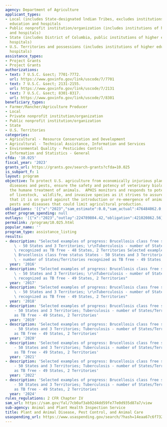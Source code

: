 ```yaml
---
agency: Department of Agriculture
applicant_types:
- Local (includes State-designated lndian Tribes, excludes institutions of higher
  education and hospitals
- Public nonprofit institution/organization (includes institutions of higher education
  and hospitals)
- State (includes District of Columbia, public institutions of higher education and
  hospitals)
- U.S. Territories and possessions (includes institutions of higher education and
  hospitals)
assistance_types:
- Project Grants
- Project Grants
authorizations:
- text: 7 U.S.C. &sect; 7701-7772.
  url: https://www.govinfo.gov/link/uscode/7/7701
- text: 7 U.S.C. &sect; 2131-2155.
  url: https://www.govinfo.gov/link/uscode/7/2131
- text: 7 U.S.C. &sect; 8301-8317.
  url: https://www.govinfo.gov/link/uscode/7/8301
beneficiary_types:
- Farmer/Rancher/Agriculture Producer
- Local
- Private nonprofit institution/organization
- Public nonprofit institution/organization
- State
- U.S. Territories
categories:
- Agricultural - Resource Conservation and Development
- Agricultural - Technical Assistance, Information and Services
- Environmental Quality - Pesticides Control
- Information and Statistics - General
cfda: '10.025'
fiscal_year: '2023'
grants_url: https://grants.gov/search-grants?cfda=10.025
is_subpart_f: 1
layout: program
objective: To protect U.S. agriculture from economically injurious plant and animal
  diseases and pests, ensure the safety and potency of veterinary biologic, and ensure
  the humane treatment of animals.  APHIS monitors and responds to potential diseases
  of livestock,  wildlife, and invasive species as it strives to assure its stakeholders
  that it is on guard against the introduction or re-emergence of animal and plant
  pests and diseases that could limit agricultural production.
obligations: '[{"x":"2023","sam_estimate":0.0,"sam_actual":476484062.0,"usa_spending_actual":428320277.81},{"x":"2024","sam_estimate":0.0,"sam_actual":434325038.0,"usa_spending_actual":292278529.74},{"x":"2025","sam_estimate":0.0,"sam_actual":400772734.0,"usa_spending_actual":0.0}]'
other_program_spending: null
outlays: '[{"x":"2023","outlay":224789804.42,"obligation":421020862.56},{"x":"2024","outlay":46860350.58,"obligation":333697396.42},{"x":"2025","outlay":0.0,"obligation":0.0}]'
permalink: /program/10.025.html
popular_name: ''
program_type: assistance_listing
results:
- description: "Selected examples of progress: Brucellosis class free status States\
    \ - 50 States and 3 Territories; \r\nTuberculosis - number of States/Territories\
    \ recognized as TB free - 48 States, 2 Territories Selected examples of progress:\
    \ Brucellosis class free status States - 50 States and 3 Territories; \r\nTuberculosis\
    \ - number of States/Territories recognized as TB free - 49 States, 2 Territories "
  year: '2016'
- description: "Selected examples of progress: Brucellosis class free status States\
    \ - 50 States and 3 Territories; \r\nTuberculosis - number of States/Territories\
    \ recognized as TB free - 49 States, 2 Territories"
  year: '2017'
- description: "Selected examples of progress: Brucellosis class free status States\
    \ - 50 States and 3 Territories; \r\nTuberculosis - number of States/Territories\
    \ recognized as TB free - 49 States, 2 Territories"
  year: '2018'
- description: 'Selected examples of progress: Brucellosis class free status States
    - 50 States and 3 Territories; Tuberculosis - number of States/Territories recognized
    as TB free - 49 States, 2 Territories'
  year: '2019'
- description: 'Selected examples of progress: Brucellosis class free status States
    - 50 States and 3 Territories; Tuberculosis - number of States/Territories recognized
    as TB free - 49 States, 2 Territories'
  year: '2020'
- description: 'Selected examples of progress: Brucellosis class free status States
    - 50 States and 3 Territories; Tuberculosis - number of States/Territories recognized
    as TB free - 49 States, 2 Territories'
  year: '2021'
- description: 'Selected examples of progress: Brucellosis class free status States
    - 50 States and 3 Territories; Tuberculosis - number of States/Territories recognized
    as TB free - 49 States, 2 Territories'
  year: '2022'
- description: 'Selected examples of progress: Brucellosis class free status States
    - 50 States and 3 Territories; Tuberculosis - number of States/Territories recognized
    as TB free - 49 States, 2 Territories'
  year: '2024'
rules_regulations: 2 CFR Chapter IV
sam_url: https://sam.gov/fal/7cb0af3ab92d4dd59fe77e0d935d87a7/view
sub-agency: Animal and Plant Health Inspection Service
title: Plant and Animal Disease, Pest Control, and Animal Care
usaspending_url: https://www.usaspending.gov/search/?hash=14eaa67c6f732080327a6e8382429a94
---
```

